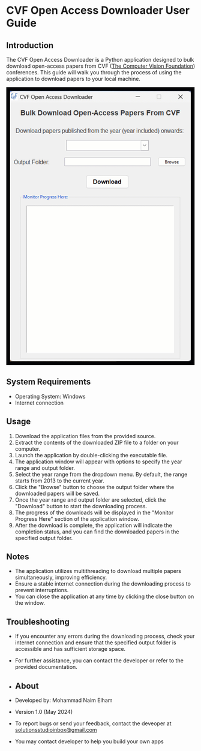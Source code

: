 # CVF Open Access Downloader User Guide

## Introduction
The CVF Open Access Downloader is a Python application designed to bulk download open-access papers from CVF ([The Computer Vision Foundation](https://www.thecvf.com/)) conferences. This guide will walk you through the process of using the application to download papers to your local machine.

![CVF Open Access Downloader Demo](cvf_scrapper.gif)

## System Requirements
- Operating System: Windows
- Internet connection

## Usage
1. Download the application files from the provided source.
2. Extract the contents of the downloaded ZIP file to a folder on your computer.
3. Launch the application by double-clicking the executable file.
4. The application window will appear with options to specify the year range and output folder.
5. Select the year range from the dropdown menu. By default, the range starts from 2013 to the current year.
6. Click the "Browse" button to choose the output folder where the downloaded papers will be saved.
7. Once the year range and output folder are selected, click the "Download" button to start the downloading process.
8. The progress of the downloads will be displayed in the "Monitor Progress Here" section of the application window.
9. After the download is complete, the application will indicate the completion status, and you can find the downloaded papers in the specified output folder.

## Notes
- The application utilizes multithreading to download multiple papers simultaneously, improving efficiency.
- Ensure a stable internet connection during the downloading process to prevent interruptions.
- You can close the application at any time by clicking the close button on the window.

## Troubleshooting
- If you encounter any errors during the downloading process, check your internet connection and ensure that the specified output folder is accessible and has sufficient storage space.
- For further assistance, you can contact the developer or refer to the provided documentation.

- ## About
- Developed by: Mohammad Naim Elham
- Version 1.0 (May 2024)
- To report bugs or send your feedback, contact the deveoper at solutionsstudioinbox@gmail.com
- You may contact developer to help you build your own apps
